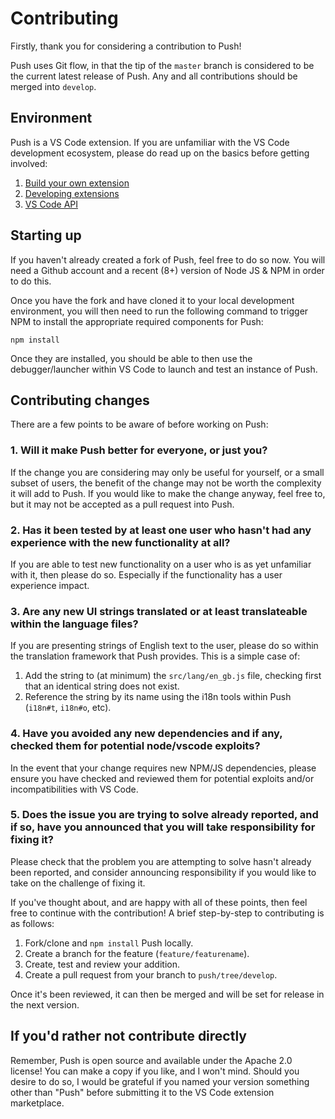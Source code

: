 # Contributing

Firstly, thank you for considering a contribution to Push!

Push uses Git flow, in that the tip of the `master` branch is considered to be the current latest release of Push. Any and all contributions should be merged into `develop`.

## Environment

Push is a VS Code extension. If you are unfamiliar with the VS Code development ecosystem, please do read up on the basics before getting involved:

 1. [Build your own extension](https://code.visualstudio.com/docs/extensions/overview)
 2. [Developing extensions](https://code.visualstudio.com/docs/extensions/developing-extensions)
 3. [VS Code API](https://code.visualstudio.com/docs/extensionAPI/vscode-api)

## Starting up

If you haven't already created a fork of Push, feel free to do so now. You will need a Github account and a recent (8+) version of Node JS & NPM in order to do this.

Once you have the fork and have cloned it to your local development environment, you will then need to run the following command to trigger NPM to install the appropriate required components for Push:

```
npm install
```

Once they are installed, you should be able to then use the debugger/launcher within VS Code to launch and test an instance of Push.

## Contributing changes

There are a few points to be aware of before working on Push:

### 1. Will it make Push better for everyone, or just you?
If the change you are considering may only be useful for yourself, or a small subset of users, the benefit of the change may not be worth the complexity it will add to Push. If you would like to make the change anyway, feel free to, but it may not be accepted as a pull request into Push.

### 2. Has it been tested by at least one user who hasn't had any experience with the new functionality at all?
If you are able to test new functionality on a user who is as yet unfamiliar with it, then please do so. Especially if the functionality has a user experience impact.

### 3. Are any new UI strings translated or at least translateable within the language files?
If you are presenting strings of English text to the user, please do so within the translation framework that Push provides. This is a simple case of:

 1. Add the string to (at minimum) the `src/lang/en_gb.js` file, checking first that an identical string does not exist.
 2. Reference the string by its name using the i18n tools within Push (`i18n#t`, `i18n#o`, etc).

### 4. Have you avoided any new dependencies and if any, checked them for potential node/vscode exploits?
In the event that your change requires new NPM/JS dependencies, please ensure you have checked and reviewed them for potential exploits and/or incompatibilities with VS Code.

### 5. Does the issue you are trying to solve already reported, and if so, have you announced that you will take responsibility for fixing it?
Please check that the problem you are attempting to solve hasn't already been reported, and consider announcing responsibility if you would like to take on the challenge of fixing it.

If you've thought about, and are happy with all of these points, then feel free to continue with the contribution! A brief step-by-step to contributing is as follows:

 1. Fork/clone and `npm install` Push locally.
 2. Create a branch for the feature (`feature/featurename`).
 3. Create, test and review your addition.
 4. Create a pull request from your branch to `push/tree/develop`.

Once it's been reviewed, it can then be merged and will be set for release in the next version.

## If you'd rather not contribute directly

Remember, Push is open source and available under the Apache 2.0 license! You can make a copy if you like, and I won't mind. Should you desire to do so, I would be grateful if you named your version something other than "Push" before submitting it to the VS Code extension marketplace.
